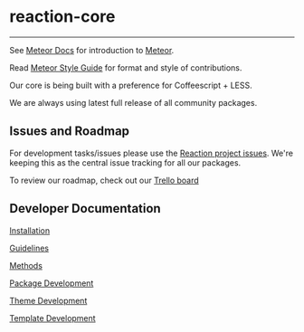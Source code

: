 # reaction-core
---

See [Meteor Docs](http://docs.meteor.com) for introduction to [Meteor](http://meteor.com).

Read [Meteor Style Guide](https://github.com/meteor/meteor/wiki/Meteor-Style-Guide) for format and style of contributions.

Our core is being built with a preference for Coffeescript + LESS.

We are always using latest full release of all community packages.

## Issues and Roadmap
For development tasks/issues please use the [Reaction project issues](https://github.com/ongoworks/reaction/issues?state=open). We're keeping this as the central issue tracking for all our packages.

To review our roadmap, check out our [Trello board](https://trello.com/b/ffwTH3tc/reaction-commerce)

## Developer Documentation

[Installation](https://github.com/ongoworks/reaction-core/blob/master/docs/installation.md)

[Guidelines](https://github.com/ongoworks/reaction-core/blob/master/docs/conventions.md)

[Methods](https://github.com/ongoworks/reaction-core/blob/master/docs/methods.md)

[Package Development](https://github.com/ongoworks/reaction-core/blob/master/docs/packages.md)

[Theme Development](https://github.com/ongoworks/reaction-core/blob/master/docs/themes.md)

[Template Development](https://github.com/ongoworks/reaction-core/blob/master/docs/templates.md)
